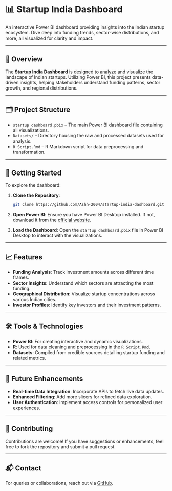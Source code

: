 
# 📊 Startup India Dashboard

An interactive Power BI dashboard providing insights into the Indian startup ecosystem. Dive deep into funding trends, sector-wise distributions, and more, all visualized for clarity and impact.

---

## 🧠 Overview

The **Startup India Dashboard** is designed to analyze and visualize the landscape of Indian startups. Utilizing Power BI, this project presents data-driven insights, helping stakeholders understand funding patterns, sector growth, and regional distributions.

---

## 🗂️ Project Structure

- `startup dashboard.pbix` – The main Power BI dashboard file containing all visualizations.
- `Datasets/` – Directory housing the raw and processed datasets used for analysis.
- `R Script.Rmd` – R Markdown script for data preprocessing and transformation.

---

## 🚀 Getting Started

To explore the dashboard:

1. **Clone the Repository**:
   ```bash
   git clone https://github.com/Ashh-2004/startup-india-dashboard.git
   ```

2. **Open Power BI**:
   Ensure you have Power BI Desktop installed. If not, download it from the [official website](https://powerbi.microsoft.com/).

3. **Load the Dashboard**:
   Open the `startup dashboard.pbix` file in Power BI Desktop to interact with the visualizations.

---

## 📈 Features

- **Funding Analysis**: Track investment amounts across different time frames.
- **Sector Insights**: Understand which sectors are attracting the most funding.
- **Geographical Distribution**: Visualize startup concentrations across various Indian cities.
- **Investor Profiles**: Identify key investors and their investment patterns.

---

## 🛠️ Tools & Technologies

- **Power BI**: For creating interactive and dynamic visualizations.
- **R**: Used for data cleaning and preprocessing in the `R Script.Rmd`.
- **Datasets**: Compiled from credible sources detailing startup funding and related metrics.

---

## 📌 Future Enhancements

- **Real-time Data Integration**: Incorporate APIs to fetch live data updates.
- **Enhanced Filtering**: Add more slicers for refined data exploration.
- **User Authentication**: Implement access controls for personalized user experiences.

---

## 🤝 Contributing

Contributions are welcome! If you have suggestions or enhancements, feel free to fork the repository and submit a pull request.

---

## 📬 Contact

For queries or collaborations, reach out via [GitHub](https://github.com/Ashh-2004).
